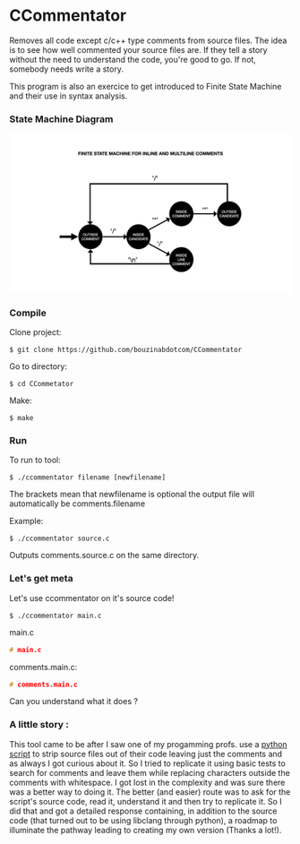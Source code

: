 # CCommentator
Removes all code except c/c++ type comments from source files.
The idea is to see how well commented your source files are.
If they tell a story without the need to understand the code, you're good to go.
If not, somebody needs write a story.

This program is also an exercice to get introduced to Finite State Machine and their use in syntax analysis.

### State Machine Diagram
![Diagram](diagram.jpeg)

### Compile
Clone project:

    $ git clone https://github.com/bouzinabdotcom/CCommentator

Go to directory:

    $ cd CCommetator

Make:

    $ make

### Run
To run to tool:

    $ ./ccommentator filename [newfilename]
The brackets mean that newfilename is optional the output file will automatically be comments.filename

Example:

    $ ./ccommentator source.c


Outputs comments.source.c on the same directory.

### Let's get meta
Let's use ccommentator on it's source code!

    $ ./ccommentator main.c

main.c

```c
# main.c
```

comments.main.c:

```c
# comments.main.c
```

Can you understand what it does ?

### A little story :
This tool came to be after I saw one of my progamming profs. use a [python script](https://github.com/thierryseegers/Commentator) to strip source files out of their code leaving just the comments and as always I got curious about it. So I tried to replicate it using basic tests to search for comments and leave them while replacing characters outside the comments with whitespace. I got lost in the complexity and was sure there was a better way to doing it. 
The better (and easier) route was to ask for the script's source code, read it, understand it and then try to replicate it.
So I did that and got a detailed response containing, in addition to the source code (that turned out to be using libclang through python), a roadmap to illuminate the pathway leading to creating my own version (Thanks a lot!). 



